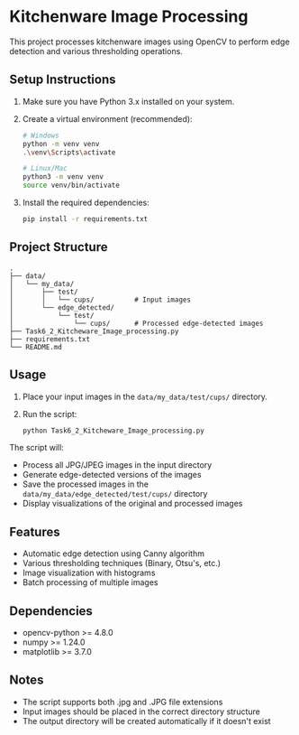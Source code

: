 # Kitchenware Image Processing

This project processes kitchenware images using OpenCV to perform edge detection and various thresholding operations.

## Setup Instructions

1. Make sure you have Python 3.x installed on your system.

2. Create a virtual environment (recommended):
   ```bash
   # Windows
   python -m venv venv
   .\venv\Scripts\activate

   # Linux/Mac
   python3 -m venv venv
   source venv/bin/activate
   ```

3. Install the required dependencies:
   ```bash
   pip install -r requirements.txt
   ```

## Project Structure

```
.
├── data/
│   └── my_data/
│       ├── test/
│       │   └── cups/          # Input images
│       └── edge_detected/
│           └── test/
│               └── cups/      # Processed edge-detected images
├── Task6_2_Kitcheware_Image_processing.py
├── requirements.txt
└── README.md
```

## Usage

1. Place your input images in the `data/my_data/test/cups/` directory.

2. Run the script:
   ```bash
   python Task6_2_Kitcheware_Image_processing.py
   ```

The script will:
- Process all JPG/JPEG images in the input directory
- Generate edge-detected versions of the images
- Save the processed images in the `data/my_data/edge_detected/test/cups/` directory
- Display visualizations of the original and processed images

## Features

- Automatic edge detection using Canny algorithm
- Various thresholding techniques (Binary, Otsu's, etc.)
- Image visualization with histograms
- Batch processing of multiple images

## Dependencies

- opencv-python >= 4.8.0
- numpy >= 1.24.0
- matplotlib >= 3.7.0

## Notes

- The script supports both .jpg and .JPG file extensions
- Input images should be placed in the correct directory structure
- The output directory will be created automatically if it doesn't exist 